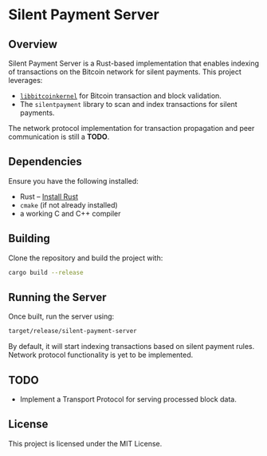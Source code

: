 # Silent Payment Server

## Overview
Silent Payment Server is a Rust-based implementation that enables indexing of transactions on the Bitcoin network for silent payments. This project leverages:

- [`libbitcoinkernel`](https://github.com/TheCharlatan/rust-bitcoinkernel) for Bitcoin transaction and block validation.
- The `silentpayment` library to scan and index transactions for silent payments.

The network protocol implementation for transaction propagation and peer communication is still a **TODO**.

## Dependencies

Ensure you have the following installed:

- Rust – [Install Rust](https://www.rust-lang.org/tools/install)
- `cmake` (if not already installed)
- a working C and C++ compiler

## Building

Clone the repository and build the project with:

```sh
cargo build --release
```

## Running the Server

Once built, run the server using:

```sh
target/release/silent-payment-server
```

By default, it will start indexing transactions based on silent payment rules. Network protocol functionality is yet to be implemented.

## TODO

- Implement a Transport Protocol for serving processed block data.

## License

This project is licensed under the MIT License.


